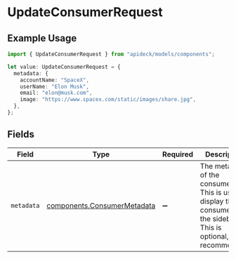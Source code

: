 # UpdateConsumerRequest

## Example Usage

```typescript
import { UpdateConsumerRequest } from "apideck/models/components";

let value: UpdateConsumerRequest = {
  metadata: {
    accountName: "SpaceX",
    userName: "Elon Musk",
    email: "elon@musk.com",
    image: "https://www.spacex.com/static/images/share.jpg",
  },
};
```

## Fields

| Field                                                                                                                 | Type                                                                                                                  | Required                                                                                                              | Description                                                                                                           |
| --------------------------------------------------------------------------------------------------------------------- | --------------------------------------------------------------------------------------------------------------------- | --------------------------------------------------------------------------------------------------------------------- | --------------------------------------------------------------------------------------------------------------------- |
| `metadata`                                                                                                            | [components.ConsumerMetadata](../../models/components/consumermetadata.md)                                            | :heavy_minus_sign:                                                                                                    | The metadata of the consumer. This is used to display the consumer in the sidebar. This is optional, but recommended. |